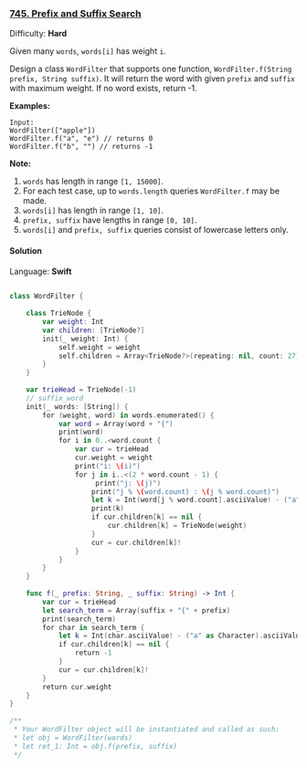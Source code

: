 ### [745\. Prefix and Suffix Search](https://leetcode.com/problems/prefix-and-suffix-search/)

Difficulty: **Hard**


Given many `words`, `words[i]` has weight `i`.

Design a class `WordFilter` that supports one function, `WordFilter.f(String prefix, String suffix)`. It will return the word with given `prefix` and `suffix` with maximum weight. If no word exists, return -1.

**Examples:**

```
Input:
WordFilter(["apple"])
WordFilter.f("a", "e") // returns 0
WordFilter.f("b", "") // returns -1
```

**Note:**

1.  `words` has length in range `[1, 15000]`.
2.  For each test case, up to `words.length` queries `WordFilter.f` may be made.
3.  `words[i]` has length in range `[1, 10]`.
4.  `prefix, suffix` have lengths in range `[0, 10]`.
5.  `words[i]` and `prefix, suffix` queries consist of lowercase letters only.


#### Solution

Language: **Swift**

```swift
​
class WordFilter {
    
    class TrieNode {
        var weight: Int
        var children: [TrieNode?]
        init(_ weight: Int) {
            self.weight = weight
            self.children = Array<TrieNode?>(repeating: nil, count: 27)
        }
    }
​
    var trieHead = TrieNode(-1)
    // suffix_word
    init(_ words: [String]) {
        for (weight, word) in words.enumerated() {
            var word = Array(word + "{")
            print(word)
            for i in 0..<word.count {
                var cur = trieHead
                cur.weight = weight
                print("i: \(i)")
                for j in i..<(2 * word.count - 1) {
                     print("j: \(j)")
                    print("j % \(word.count) : \(j % word.count)")
                    let k = Int(word[j % word.count].asciiValue! - ("a" as Character).asciiValue!)
                    print(k)
                    if cur.children[k] == nil {
                        cur.children[k] = TrieNode(weight)
                    }
                    cur = cur.children[k]!
                }
            }
        } 
    }
    
    func f(_ prefix: String, _ suffix: String) -> Int {
        var cur = trieHead
        let search_term = Array(suffix + "{" + prefix)
        print(search_term)
        for char in search_term {
            let k = Int(char.asciiValue! - ("a" as Character).asciiValue!)
            if cur.children[k] == nil {
                return -1
            }
            cur = cur.children[k]!
        }
        return cur.weight
    }
}
​
/**
 * Your WordFilter object will be instantiated and called as such:
 * let obj = WordFilter(words)
 * let ret_1: Int = obj.f(prefix, suffix)
 */
```